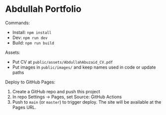 # Abdullah Portfolio

Commands:

- Install: `npm install`
- Dev: `npm run dev`
- Build: `npm run build`

Assets:
- Put CV at `public/assets/AbdullahAbuzaid_CV.pdf`
- Put images in `public/images/` and keep names used in code or update paths

Deploy to GitHub Pages:
1. Create a GitHub repo and push this project
2. In repo Settings → Pages, set Source: GitHub Actions
3. Push to `main` (or `master`) to trigger deploy. The site will be available at the Pages URL.


